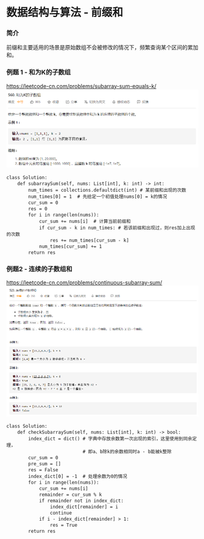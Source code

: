 # 数据结构与算法 - 前缀和


### 简介

前缀和主要适用的场景是原始数组不会被修改的情况下，频繁查询某个区间的累加和。

### 例题 1 - 和为K的子数组
<https://leetcode-cn.com/problems/subarray-sum-equals-k/>
![和为K的子数组](和为K的子数组.png "和为K的子数组")
```
class Solution:
    def subarraySum(self, nums: List[int], k: int) -> int:
        num_times = collections.defaultdict(int) # 某前缀和出现的次数
        num_times[0] = 1  # 先给定一个初值处理nums[0] = k的情况
        cur_sum = 0
        res = 0
        for i in range(len(nums)):
            cur_sum += nums[i]  # 计算当前前缀和
            if cur_sum - k in num_times: # 若该前缀和出现过，则res加上出现的次数
                res += num_times[cur_sum - k]
            num_times[cur_sum] += 1
        return res
```

### 例题2 - 连续的子数组和
<https://leetcode-cn.com/problems/continuous-subarray-sum/>
![连续的子数组和](连续的子数组和.png "连续的子数组和")
```
class Solution:
    def checkSubarraySum(self, nums: List[int], k: int) -> bool:
        index_dict = dict() # 字典中存放余数第一次出现的索引，这里使用到同余定理，
                            # 即a、b除k的余数相同时a - b能被k整除
        cur_sum = 0
        pre_sum = []
        res = False
        index_dict[0] = -1  # 处理余数为0的情况
        for i in range(len(nums)):
            cur_sum += nums[i]
            remainder = cur_sum % k
            if remainder not in index_dict:
                index_dict[remainder] = i
                continue
            if i - index_dict[remainder] > 1:
                res = True
        return res
```
